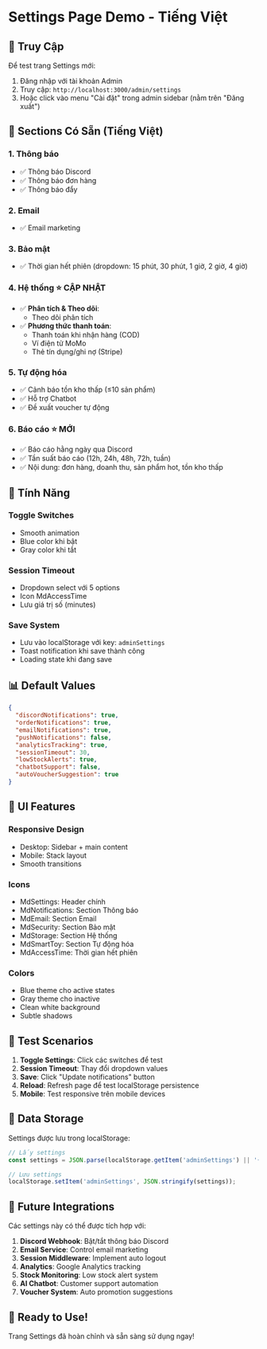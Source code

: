 # Settings Page Demo - Tiếng Việt

## 🎯 Truy Cập

Để test trang Settings mới:

1. Đăng nhập với tài khoản Admin
2. Truy cập: `http://localhost:3000/admin/settings`
3. Hoặc click vào menu "Cài đặt" trong admin sidebar (nằm trên "Đăng xuất")

## 📱 Sections Có Sẵn (Tiếng Việt)

### 1. **Thông báo**

- ✅ Thông báo Discord
- ✅ Thông báo đơn hàng
- ✅ Thông báo đẩy

### 2. **Email**

- ✅ Email marketing

### 3. **Bảo mật**

- ✅ Thời gian hết phiên (dropdown: 15 phút, 30 phút, 1 giờ, 2 giờ, 4 giờ)

### 4. **Hệ thống** ⭐ CẬP NHẬT

- ✅ **Phân tích & Theo dõi**:
  - Theo dõi phân tích
- ✅ **Phương thức thanh toán**:
  - Thanh toán khi nhận hàng (COD)
  - Ví điện tử MoMo
  - Thẻ tín dụng/ghi nợ (Stripe)

### 5. **Tự động hóa**

- ✅ Cảnh báo tồn kho thấp (≤10 sản phẩm)
- ✅ Hỗ trợ Chatbot
- ✅ Đề xuất voucher tự động

### 6. **Báo cáo** ⭐ MỚI

- ✅ Báo cáo hằng ngày qua Discord
- ✅ Tần suất báo cáo (12h, 24h, 48h, 72h, tuần)
- ✅ Nội dung: đơn hàng, doanh thu, sản phẩm hot, tồn kho thấp

## 🔧 Tính Năng

### Toggle Switches

- Smooth animation
- Blue color khi bật
- Gray color khi tắt

### Session Timeout

- Dropdown select với 5 options
- Icon MdAccessTime
- Lưu giá trị số (minutes)

### Save System

- Lưu vào localStorage với key: `adminSettings`
- Toast notification khi save thành công
- Loading state khi đang save

## 📊 Default Values

```json
{
  "discordNotifications": true,
  "orderNotifications": true,
  "emailNotifications": true,
  "pushNotifications": false,
  "analyticsTracking": true,
  "sessionTimeout": 30,
  "lowStockAlerts": true,
  "chatbotSupport": false,
  "autoVoucherSuggestion": true
}
```

## 🎨 UI Features

### Responsive Design

- Desktop: Sidebar + main content
- Mobile: Stack layout
- Smooth transitions

### Icons

- MdSettings: Header chính
- MdNotifications: Section Thông báo
- MdEmail: Section Email
- MdSecurity: Section Bảo mật
- MdStorage: Section Hệ thống
- MdSmartToy: Section Tự động hóa
- MdAccessTime: Thời gian hết phiên

### Colors

- Blue theme cho active states
- Gray theme cho inactive
- Clean white background
- Subtle shadows

## 🚀 Test Scenarios

1. **Toggle Settings**: Click các switches để test
2. **Session Timeout**: Thay đổi dropdown values
3. **Save**: Click "Update notifications" button
4. **Reload**: Refresh page để test localStorage persistence
5. **Mobile**: Test responsive trên mobile devices

## 💾 Data Storage

Settings được lưu trong localStorage:

```javascript
// Lấy settings
const settings = JSON.parse(localStorage.getItem('adminSettings') || '{}');

// Lưu settings
localStorage.setItem('adminSettings', JSON.stringify(settings));
```

## 🔮 Future Integrations

Các settings này có thể được tích hợp với:

1. **Discord Webhook**: Bật/tắt thông báo Discord
2. **Email Service**: Control email marketing
3. **Session Middleware**: Implement auto logout
4. **Analytics**: Google Analytics tracking
5. **Stock Monitoring**: Low stock alert system
6. **AI Chatbot**: Customer support automation
7. **Voucher System**: Auto promotion suggestions

## 🎉 Ready to Use!

Trang Settings đã hoàn chỉnh và sẵn sàng sử dụng ngay!
